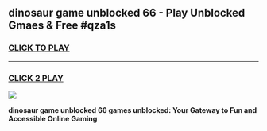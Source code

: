 
## dinosaur game unblocked 66 - Play Unblocked Gmaes & Free #qza1s
<h3>
<a href="https://news.freeplayer.one?title=dinosaur_game_unblocked_66&ref=24F">CLICK TO PLAY</a></h3>
<hr>

<h3>
<a href="https://news.freeplayer.one?title=dinosaur_game_unblocked_66&ref=24F">CLICK 2 PLAY</a>
  
</h3>

<a href="https://news.freeplayer.one?title=dinosaur_game_unblocked_66&ref=24F/"><img src="https://clearcache.store/games.png"></a>


**dinosaur game unblocked 66 games unblocked: Your Gateway to Fun and Accessible Online Gaming**
